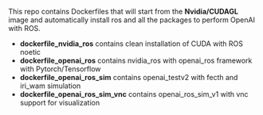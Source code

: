 This repo contains Dockerfiles that will start from the **Nvidia/CUDAGL** image and automatically install ros and all the packages to perform OpenAI with ROS.

- **dockerfile_nvidia_ros** contains clean installation of CUDA with ROS noetic
- **dockerfile_openai_ros** contains nvidia_ros with openai_ros framework with Pytorch/Tensorflow
- **dockerfile_openai_ros_sim** contains openai_testv2 with fecth and iri_wam simulation
- **dockerfile_openai_ros_sim_vnc** contains openai_ros_sim_v1 with vnc support for visualization
